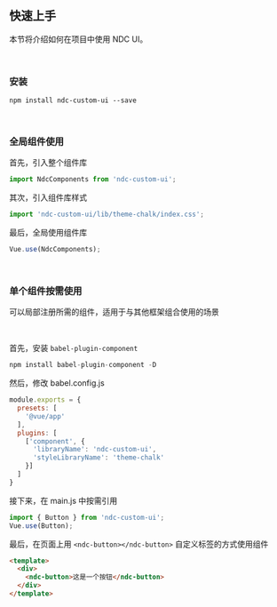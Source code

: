 ## 快速上手

本节将介绍如何在项目中使用 NDC UI。

<br/>

### 安装

```
npm install ndc-custom-ui --save
```

<br />

### 全局组件使用

首先，引入整个组件库

```js
import NdcComponents from 'ndc-custom-ui';
```

其次，引入组件库样式

```js
import 'ndc-custom-ui/lib/theme-chalk/index.css';
```

最后，全局使用组件库

```js
Vue.use(NdcComponents);
```

<br />

### 单个组件按需使用

可以局部注册所需的组件，适用于与其他框架组合使用的场景

<br />

首先，安装 `babel-plugin-component`

```js
npm install babel-plugin-component -D
```

然后，修改 babel.config.js

```js
module.exports = {
  presets: [
    '@vue/app'
  ],
  plugins: [
    ['component', {
      'libraryName': 'ndc-custom-ui',
      'styleLibraryName': 'theme-chalk'
    }]
  ]
}
```

接下来，在 main.js 中按需引用

```js
import { Button } from 'ndc-custom-ui';
Vue.use(Button);
```

最后，在页面上用 `<ndc-button></ndc-button>` 自定义标签的方式使用组件

```html
<template>
  <div>
    <ndc-button>这是一个按钮</ndc-button>
  </div>
</template>
```
